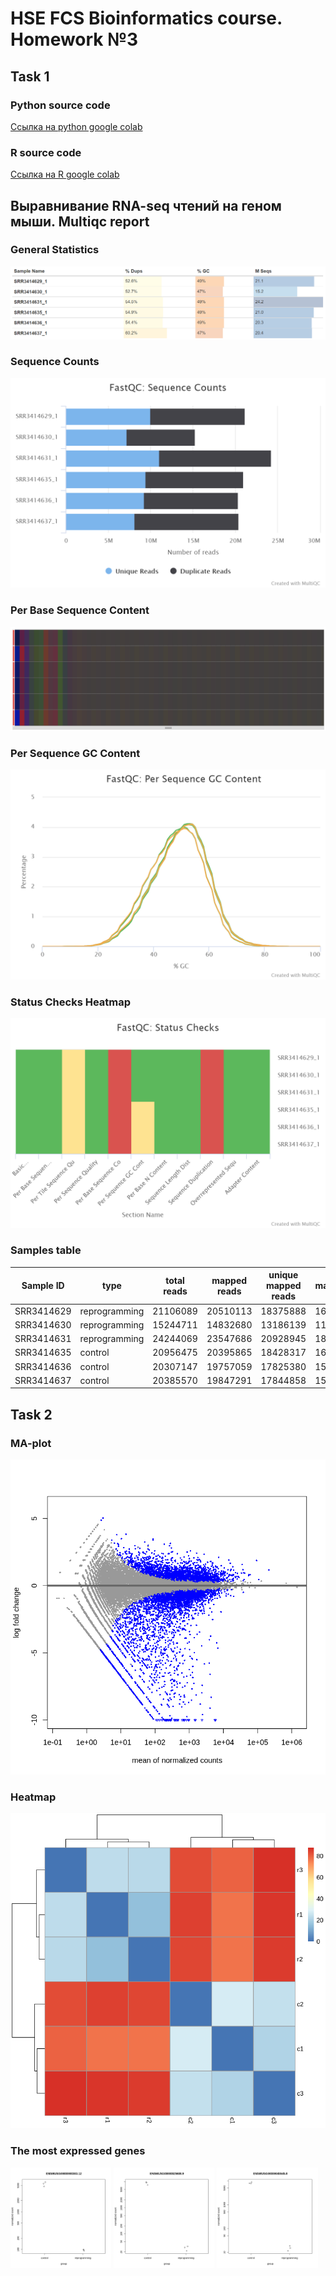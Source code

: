# HSE FCS Bioinformatics course. Homework №3

## Task 1

### Python source code

[Ссылка на python google colab](https://colab.research.google.com/drive/1sTlq4VaQA009XDZWdhQgUb3McePNWlWz?usp=sharing)

### R source code

[Ссылка на R google colab](https://colab.research.google.com/drive/1poyFGIxAF2nbqBGTHzu-m2qCsvvBGUz4?usp=sharing)

## Выравнивание RNA-seq чтений на геном мыши. Multiqc report

### General Statistics

![general_statistics](https://github.com/t0pcup/hse21_hw3/blob/main/pics/general_statistics.png)

### Sequence Counts

![fastqc_sequence_counts](https://github.com/t0pcup/hse21_hw3/blob/main/pics/fastqc_sequence_counts.png)

### Per Base Sequence Content

![per_base_sequence_content](https://github.com/t0pcup/hse21_hw3/blob/main/pics/per_base_sequence_content.png)

### Per Sequence GC Content

![fastqc_per_sequence_gc_content](https://github.com/t0pcup/hse21_hw3/blob/main/pics/fastqc_per_sequence_gc_content.png)

### Status Checks Heatmap

![fastqc_status_check_heatmap](https://github.com/t0pcup/hse21_hw3/blob/main/pics/fastqc_status_check_heatmap.png)

### Samples table

Sample ID | type | total reads | mapped reads | unique mapped reads | matchings
--- | --- | --- | --- | --- | ---
SRR3414629 | reprogramming | 21106089 | 20510113 | 18375888 | 16049609
SRR3414630 | reprogramming | 15244711 | 14832680 | 13186139 | 11465324
SRR3414631 | reprogramming | 24244069 | 23547686 | 20928945 | 18408851
SRR3414635 | control | 20956475 | 20395865 | 18428317 | 16275997
SRR3414636 | control | 20307147 | 19757059 | 17825380 | 15757580
SRR3414637 | control | 20385570 | 19847291 | 17844858 | 15736978

## Task 2

### MA-plot

![MA](https://github.com/t0pcup/hse21_hw3/blob/main/pics/MA.png)

### Heatmap

![heatmap](https://github.com/t0pcup/hse21_hw3/blob/main/pics/heatmap.png)

### The most expressed genes

<img alt="gene_1" src="https://github.com/t0pcup/hse21_hw3/blob/main/pics/gene_1.png" width="32%"></img>
<img alt="gene_2" src="https://github.com/t0pcup/hse21_hw3/blob/main/pics/gene_2.png" width="32%"></img>
<img alt="gene_3" src="https://github.com/t0pcup/hse21_hw3/blob/main/pics/gene_3.png" width="32%"></img>
